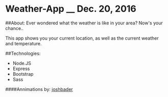 # Weather-App __ Dec. 20, 2016

##About:
  Ever wondered what the weather is like in your area? Now's your chance..
  
  This app shows you your current location, as well as the current weather and temperature.

##Technologies:
  + Node.JS
  + Express
  + Bootstrap
  + Sass

####Annimations by: [joshbader](http://codepen.io/joshbader/full/EjXgqr/)
